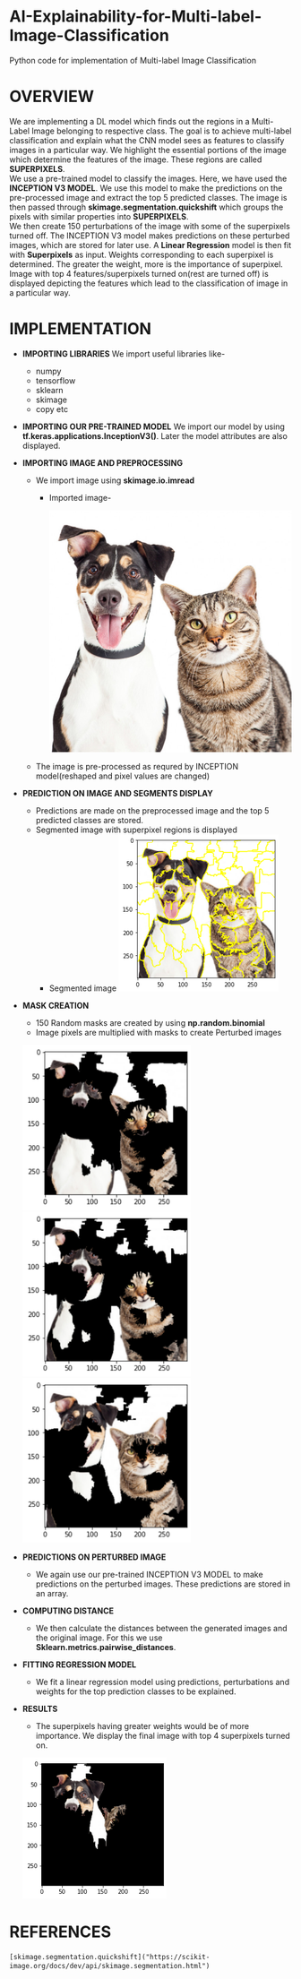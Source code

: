 # AI-Explainability-for-Multi-label-Image-Classification
Python code for implementation of Multi-label Image Classification
# OVERVIEW
  We are implementing a DL model which finds out the regions in a Multi-Label Image belonging to respective class. The goal is to achieve multi-label classification and explain what
  the CNN model sees as features to classify images in a particular way. We highlight the essential portions of the image which determine the features of the image. These
  regions are called **SUPERPIXELS**.<br/>
  We use a pre-trained model to classify the images. Here, we have used the **INCEPTION V3 MODEL**. We use this model to make the predictions on the pre-processed image and
  extract the top 5 predicted classes. The image is then passed through **skimage.segmentation.quickshift** which groups the pixels with similar properties into **SUPERPIXELS**.<br/>
  We then create 150 perturbations of the image with some of the superpixels turned off. The INCEPTION V3 model makes predictions on these perturbed images, which are stored for
  later use. A **Linear Regression** model is then fit with **Superpixels** as input. Weights corresponding to each superpixel is determined. The greater the weight, more is the
  importance of superpixel. Image with top 4 features/superpixels turned on(rest are turned off) is displayed depicting the features which lead to the classification of image in
  a particular way.

# IMPLEMENTATION
  * **IMPORTING LIBRARIES**
     We import useful libraries like-
      * numpy
      * tensorflow
      * sklearn
      * skimage
      * copy etc
  * **IMPORTING OUR PRE-TRAINED MODEL**
      We import our model by using **tf.keras.applications.InceptionV3()**.
      Later the model attributes are also displayed.
  * **IMPORTING IMAGE AND PREPROCESSING**
      * We import image using **skimage.io.imread**
         * Imported image-
                
              ![alt text](https://raw.githubusercontent.com/raghav-arora3/AI-Explainability-for-Multi-label-Image-Classification/main/dog%20and%20cat.jpg)
      * The image is pre-processed as requred by INCEPTION model(reshaped and pixel values are changed)
  * **PREDICTION ON IMAGE AND SEGMENTS DISPLAY**  
      * Predictions are made on the preprocessed image and the top 5 predicted classes are stored.
      * Segmented image with superpixel regions is displayed
         * Segmented image
            ![alt text](https://raw.githubusercontent.com/raghav-arora3/AI-Explainability-for-Multi-label-Image-Classification/main/segments.png)
  * **MASK CREATION**
      * 150 Random masks are created by using **np.random.binomial**
      * Image pixels are multiplied with masks to create Perturbed images
      <p float="left">
         <img src="https://raw.githubusercontent.com/raghav-arora3/AI-Explainability-for-Multi-label-Image-Classification/main/pert1.png" width="300" />
         <img src="https://raw.githubusercontent.com/raghav-arora3/AI-Explainability-for-Multi-label-Image-Classification/main/pert2.png" width="300" /> 
         <img src="https://raw.githubusercontent.com/raghav-arora3/AI-Explainability-for-Multi-label-Image-Classification/main/pert3.png" width="300" />
      </p>
      
 *  **PREDICTIONS ON PERTURBED IMAGE**
      * We again use our pre-trained INCEPTION V3 MODEL to make predictions on the perturbed images. These predictions are stored in an array.
   
 *  **COMPUTING DISTANCE**
      * We then calculate the distances between the generated images and the original image. For this we use **Sklearn.metrics.pairwise_distances**.
 *  **FITTING REGRESSION MODEL**
      * We fit a linear regression model using predictions, perturbations and weights for the top prediction classes to be explained.
 *  **RESULTS**
      * The superpixels having greater weights would be of more importance. We display the final image with top 4 superpixels turned on.
      
      ![](https://raw.githubusercontent.com/raghav-arora3/AI-Explainability-for-Multi-label-Image-Classification/main/output.png)
      
 # REFERENCES
    [skimage.segmentation.quickshift]("https://scikit-image.org/docs/dev/api/skimage.segmentation.html")
     
